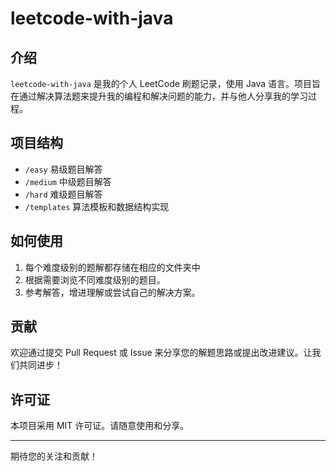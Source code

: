 # leetcode-with-java

## 介绍

`leetcode-with-java` 是我的个人 LeetCode 刷题记录，使用 Java 语言。项目旨在通过解决算法题来提升我的编程和解决问题的能力，并与他人分享我的学习过程。

## 项目结构

- `/easy` 易级题目解答
- `/medium` 中级题目解答
- `/hard` 难级题目解答
- `/templates` 算法模板和数据结构实现

## 如何使用

1. 每个难度级别的题解都存储在相应的文件夹中
2. 根据需要浏览不同难度级别的题目。
3. 参考解答，增进理解或尝试自己的解决方案。

## 贡献

欢迎通过提交 Pull Request 或 Issue 来分享您的解题思路或提出改进建议。让我们共同进步！

## 许可证

本项目采用 MIT 许可证。请随意使用和分享。

---
期待您的关注和贡献！
